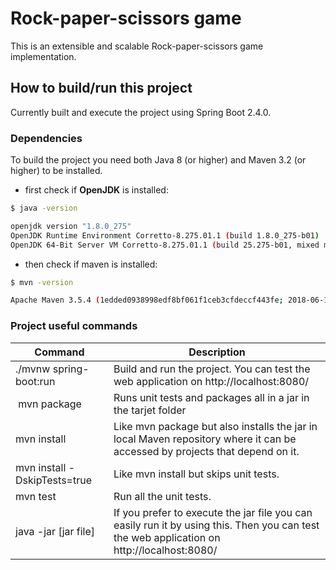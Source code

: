 # Rock-paper-scissors game

This is an extensible and scalable Rock-paper-scissors game implementation. 

## How to build/run this project
Currently built and execute the project using Spring Boot 2.4.0. 

### Dependencies

To build the project you need both Java 8 (or higher) and Maven 3.2 (or higher) to be installed.

* first check if **OpenJDK** is installed:

```bash
$ java -version

openjdk version "1.8.0_275"
OpenJDK Runtime Environment Corretto-8.275.01.1 (build 1.8.0_275-b01)
OpenJDK 64-Bit Server VM Corretto-8.275.01.1 (build 25.275-b01, mixed mode)
```

* then check if maven is installed:

```bash
$ mvn -version

Apache Maven 3.5.4 (1edded0938998edf8bf061f1ceb3cfdeccf443fe; 2018-06-17T20:33:14+02:00)
```
### Project useful commands
| Command  | Description |
| ---------------- | ---------------------------------------------------|
| ./mvnw spring-boot:run | Build and run the project. You can test the web application on http://localhost:8080/ |
| ﻿ mvn package	| Runs unit tests and packages all in a jar in the tarjet folder |
| mvn install | Like mvn package but also installs the jar in local Maven repository where it can be accessed by projects that depend on it. |
| mvn install -DskipTests=true	| Like mvn install but skips unit tests. |
| mvn test	| Run all the unit tests. |
| java -jar [jar file]	| If you prefer to execute the jar file you can easily run it by using this. Then you can test the web application on http://localhost:8080/  |
